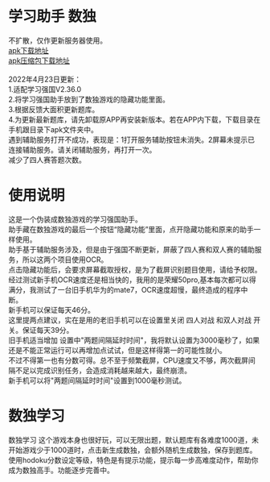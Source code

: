# 学习助手  数独
不扩散，仅作更新服务器使用。<br>
<a href="https://raw.githubusercontent.com/studyhelperhelper/studyhelper/master/learningsudoku1.2.36.0-2.apk">apk下载地址</a><br/>
<a href="https://raw.githubusercontent.com/studyhelperhelper/studyhelper/master/learningsudoku1.2.36.0-2.rar">apk压缩包下载地址</a><br/>
<br>
2022年4月23日更新：<br>1.适配学习强国V2.36.0<br>2.将学习强国助手放到了数独游戏的隐藏功能里面。<br>3.根据反馈大面积更新题库。<br>4.为更新最新题库，请先卸载原APP再安装新版本。若在APP内下载，下载目录在手机跟目录下apk文件夹中。<br>
遇到辅助服务打开不成功，表现是：1打开服务辅助按钮未消失。2屏幕未提示已连接辅助服务。请关闭辅助服务，再打开一次。<br>
减少了四人赛答题次数。<br>
# 使用说明
这是一个伪装成数独游戏的学习强国助手。<br>
助手藏在数独游戏的最后一个按钮“隐藏功能”里面，点开隐藏功能和原来的助手一样使用。<br>
助手基于辅助服务涉及，但是由于强国不断更新，屏蔽了四人赛和双人赛的辅助服务，所以这两个项目使用OCR。<br>
点击隐藏功能后，会要求屏幕截取授权，是为了截屏识别题目使用，请给予权限。<br>
经过测试新手机OCR速度还是相当快的，我用的是荣耀50pro,基本每次都可以得满分，我测试了一台旧手机华为的mate7，OCR速度超慢，最终造成的程序中断。<br>
新手机可以保证每天46分。<br>
这里提两点建议，实在是用的老旧手机可以在设置里关闭 四人对战  和双人对战  开关。保证每天39分。<br>
旧手机适当增加 设置中"两题间隔延时时间"，我将默认设置为3000毫秒了，如果还是不能正常运行可以再增加点试试，但是这样得第一的可能性就小。<br>
不过不得第一也有分数可得。总不至于频繁截屏，CPU速度又不够，两次截屏间隔不足以完成识别任务，会造成消耗越来越大，最终崩溃。<br>
新手机可以将"两题间隔延时时间"设置到1000毫秒测试。<br>
# 数独学习
数独学习 这个游戏本身也很好玩，可以无限出题，默认题库有各难度1000道，未开始游戏少于1000道时，点击新生成数独，会额外随机生成数独，保存到题库。<br>
使用hodoku分数设定等级，特色是有提示功能，提示每一步高难度动作，帮助你成为数独高手。功能逐步完善中。<br>
<br>
